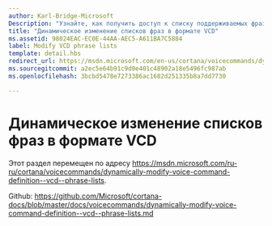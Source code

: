 ```yaml
---
author: Karl-Bridge-Microsoft
Description: "Узнайте, как получить доступ к списку поддерживаемых фраз (элементы PhraseList) в файле определения голосовых команд (VCD) и обновить его с помощью результата распознавания речи во время выполнения."
title: "Динамическое изменение списков фраз в формате VCD"
ms.assetid: 98024EAC-EC0E-44AA-AEC5-A611BA7C5884
label: Modify VCD phrase lists
template: detail.hbs
redirect_url: https://msdn.microsoft.com/en-us/cortana/voicecommands/dynamically-modify-voice-command-definition--vcd--phrase-lists
ms.sourcegitcommit: a2ec5e64b91c9d0e401c48902a18e5496fc987ab
ms.openlocfilehash: 3bcbd5478e7273386ac1682d251335b8a7dd7730

---
```


# Динамическое изменение списков фраз в формате VCD

Этот раздел перемещен по адресу https://msdn.microsoft.com/ru-ru/cortana/voicecommands/dynamically-modify-voice-command-definition--vcd--phrase-lists.

Github: https://github.com/Microsoft/cortana-docs/blob/master/docs/voicecommands/dynamically-modify-voice-command-definition--vcd--phrase-lists.md



<!--HONumber=Jun16_HO4-->


